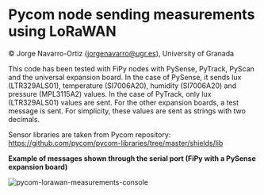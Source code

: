 # Pycom node sending measurements using LoRaWAN

© Jorge Navarro-Ortiz (jorgenavarro@ugr.es), University of Granada

This code has been tested with FiPy nodes with PySense, PyTrack, PyScan and the universal expansion board.
In the case of PySense, it sends lux (LTR329ALS01), temperature (SI7006A20), humidity (SI7006A20) and pressure (MPL3115A2) values. In the case of PyTrack, only lux (LTR329ALS01) values are sent. For the other expansion boards, a test message is sent. For simplicity, these values are sent as strings with two decimals.

Sensor libraries are taken from Pycom repository: https://github.com/pycom/pycom-libraries/tree/master/shields/lib

**Example of messages shown through the serial port (FiPy with a PySense expansion board)**

![pycom-lorawan-measurements-console](https://user-images.githubusercontent.com/17797704/145732311-48e051e7-2728-4f46-a4a1-c0bff8249841.png)
